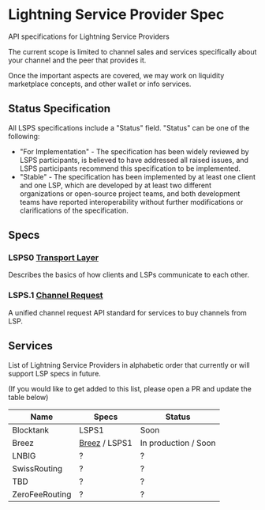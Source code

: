 # Lightning Service Provider Spec
API specifications for Lightning Service Providers

The current scope is limited to channel sales and services specifically about your channel and the peer that provides it.

Once the important aspects are covered, we may work on liquidity marketplace concepts, and other wallet or info services.


## Status Specification

All LSPS specifications include a "Status" field.
"Status" can be one of the following:

* "For Implementation" - The specification has been widely reviewed by
  LSPS participants, is believed to have addressed all raised
  issues, and LSPS participants recommend this specification to be
  implemented.
* "Stable" - The specification has been implemented by at least one
  client and one LSP, which are developed by at least two different
  organizations or open-source project teams, and both development
  teams have reported interoperability without further modifications
  or clarifications of the specification.

## Specs

### **LSPS0** [Transport Layer](LSPS0/README.md)
Describes the basics of how clients and LSPs communicate to each other.

### **LSPS.1** [Channel Request](LSPS1/README.md)
A unified channel request API standard for services to buy channels from LSP.



## Services
List of Lightning Service Providers in alphabetic order that currently or will support LSP specs in future.

(If you would like to get added to this list, please open a PR and update the table below)

| Name | Specs | Status |
| ---- | ----------- | ------ |
| Blocktank | LSPS1 | Soon |
| Breez | [Breez](https://github.com/breez/lspd/blob/master/rpc/lspd.md) / LSPS1 | In production / Soon |
| LNBIG | ? |  ?  |
| SwissRouting | ? |  ?  |
| TBD | ? |  ?  |
| ZeroFeeRouting | ? |  ?  |


